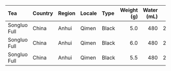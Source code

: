 | Tea | Country | Region | Locale | Type | Weight (g) | Water (mL) | °F | Time | Result | 
| :--- | :--- | :--- | :--- | :--- | ---: |  ---: |  ---: |  ---: | :--- |
| Songluo Full | China | Anhui | Qimen | Black | 5.0 | 480 | 212 | 4:00 | Result | 
| Songluo Full | China | Anhui | Qimen | Black | 6.0 | 480 | 212 | 4:30 | Result |
| Songluo Full | China | Anhui | Qimen | Black | 5.5 | 480 | 212 | 3:30 | Result |
